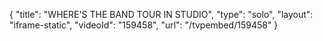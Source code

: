 {
    "title": "WHERE'S THE BAND TOUR IN STUDIO",
    "type": "solo",
    "layout": "iframe-static",
    "videoId": "159458",
    "url": "\/tvpembed\/159458"
}